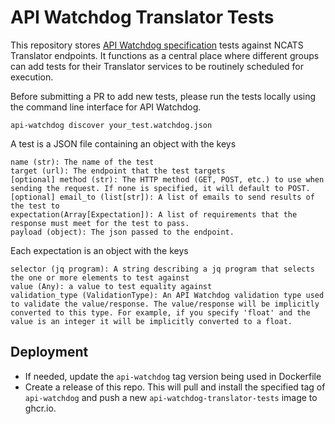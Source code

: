 # API Watchdog Translator Tests

This repository stores [API Watchdog specification](https://github.com/ranking-agent/api-watchdog)
tests against NCATS Translator endpoints. It functions as a central place where different groups can add tests for their Translator services to be routinely scheduled for execution.

Before submitting a PR to add new tests, please run the tests locally using the command line interface for API Watchdog.

```
api-watchdog discover your_test.watchdog.json
```

A test is a JSON file containing an object with the keys

    name (str): The name of the test
    target (url): The endpoint that the test targets
    [optional] method (str): The HTTP method (GET, POST, etc.) to use when sending the request. If none is specified, it will default to POST.
    [optional] email_to (list[str]): A list of emails to send results of the test to
    expectation(Array[Expectation]): A list of requirements that the response must meet for the test to pass.
    payload (object): The json passed to the endpoint.

Each expectation is an object with the keys

    selector (jq program): A string describing a jq program that selects the one or more elements to test against
    value (Any): a value to test equality against
    validation_type (ValidationType): An API Watchdog validation type used to validate the value/response. The value/response will be implicitly converted to this type. For example, if you specify 'float' and the value is an integer it will be implicitly converted to a float.

## Deployment
- If needed, update the `api-watchdog` tag version being used in Dockerfile
- Create a release of this repo. This will pull and install the specified tag of `api-watchdog` and push a new `api-watchdog-translator-tests` image to ghcr.io.
